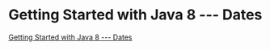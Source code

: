 # Getting Started with Java 8 --- Dates
[Getting Started with Java 8 --- Dates](https://aiwithcloud.com/2022/09/15/getting_started_with_java_8_____dates/)